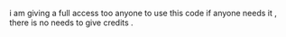 i am giving a full access too anyone to use this code if anyone needs it , there is no needs to give credits .
